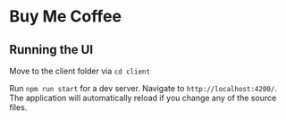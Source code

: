 # Buy Me Coffee

## Running the UI

Move to the client folder via `cd client`

Run `npm run start` for a dev server. Navigate to `http://localhost:4200/`. The application will automatically reload if you change any of the source files.

